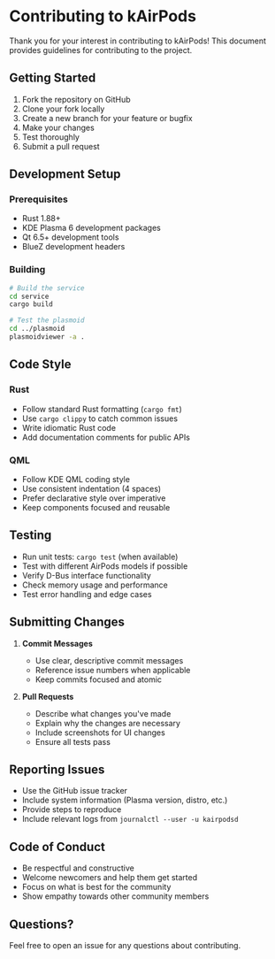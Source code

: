 # Contributing to kAirPods

Thank you for your interest in contributing to kAirPods! This document provides guidelines for contributing to the project.

## Getting Started

1. Fork the repository on GitHub
2. Clone your fork locally
3. Create a new branch for your feature or bugfix
4. Make your changes
5. Test thoroughly
6. Submit a pull request

## Development Setup

### Prerequisites

- Rust 1.88+
- KDE Plasma 6 development packages
- Qt 6.5+ development tools
- BlueZ development headers

### Building

```bash
# Build the service
cd service
cargo build

# Test the plasmoid
cd ../plasmoid
plasmoidviewer -a .
```

## Code Style

### Rust

- Follow standard Rust formatting (`cargo fmt`)
- Use `cargo clippy` to catch common issues
- Write idiomatic Rust code
- Add documentation comments for public APIs

### QML

- Follow KDE QML coding style
- Use consistent indentation (4 spaces)
- Prefer declarative style over imperative
- Keep components focused and reusable

## Testing

- Run unit tests: `cargo test` (when available)
- Test with different AirPods models if possible
- Verify D-Bus interface functionality
- Check memory usage and performance
- Test error handling and edge cases

## Submitting Changes

1. **Commit Messages**

   - Use clear, descriptive commit messages
   - Reference issue numbers when applicable
   - Keep commits focused and atomic

2. **Pull Requests**
   - Describe what changes you've made
   - Explain why the changes are necessary
   - Include screenshots for UI changes
   - Ensure all tests pass

## Reporting Issues

- Use the GitHub issue tracker
- Include system information (Plasma version, distro, etc.)
- Provide steps to reproduce
- Include relevant logs from `journalctl --user -u kairpodsd`

## Code of Conduct

- Be respectful and constructive
- Welcome newcomers and help them get started
- Focus on what is best for the community
- Show empathy towards other community members

## Questions?

Feel free to open an issue for any questions about contributing.
